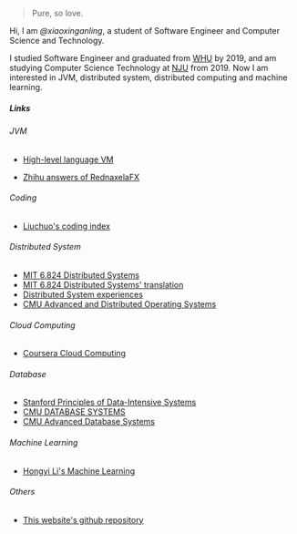 

> Pure, so love.


Hi, I am *@xiaoxinganling*, a student of Software Engineer and Computer Science and Technology. 

I studied Software Engineer and graduated from [WHU](https://www.whu.edu.cn/) by 2019, and am studying Computer Science Technology at [NJU](https://www.whu.edu.cn/) from 2019. Now I am interested in JVM, distributed system, distributed computing and machine learning.


##### Links

###### JVM

- [High-level language VM](https://rednaxelafx.iteye.com/blog/362738)

- [Zhihu answers of RednaxelaFX](https://zhuanlan.zhihu.com/p/25042028)

###### Coding

- [Liuchuo's coding index](https://www.liuchuo.net/)

###### Distributed System

- [MIT 6.824 Distributed Systems](https://pdos.lcs.mit.edu/6.824/)
- [MIT 6.824 Distributed Systems' translation](https://github.com/feixiao/Distributed-Systems)
- [Distributed System experiences](https://github.com/zhenlohuang/awesome-distributed-systems)
- [CMU Advanced and Distributed Operating Systems](http://www.cs.cmu.edu/afs/cs.cmu.edu/academic/class/15712-s12/www/)

###### Cloud Computing

- [Coursera Cloud Computing](https://www.coursera.org/learn/cloud-computing)

###### Database
- [Stanford Principles of Data-Intensive Systems](http://web.stanford.edu/class/cs245/)
- [CMU DATABASE SYSTEMS](https://15445.courses.cs.cmu.edu/fall2017/)
- [CMU Advanced Database Systems](https://15721.courses.cs.cmu.edu/spring2017/)

###### Machine Learning
- [Hongyi Li's Machine Learning](http://speech.ee.ntu.edu.tw/~tlkagk/courses.html)

###### Others
- [This website's github repository](https://xiaoxinganling.github.io/)



